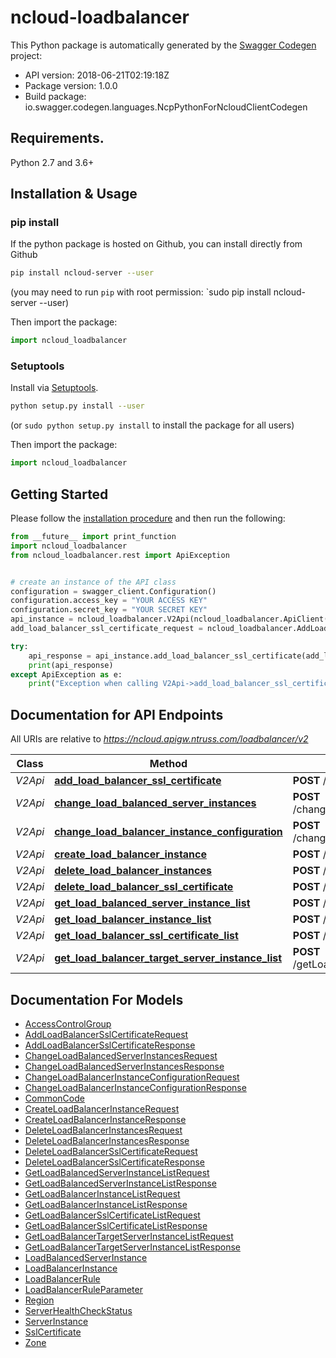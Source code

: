# ncloud-loadbalancer

This Python package is automatically generated by the [Swagger Codegen](https://github.com/swagger-api/swagger-codegen) project:

- API version: 2018-06-21T02:19:18Z
- Package version: 1.0.0
- Build package: io.swagger.codegen.languages.NcpPythonForNcloudClientCodegen

## Requirements.

Python 2.7 and 3.6+

## Installation & Usage
### pip install

If the python package is hosted on Github, you can install directly from Github

```sh
pip install ncloud-server --user
```
(you may need to run `pip` with root permission: `sudo pip install ncloud-server --user)

Then import the package:
```python
import ncloud_loadbalancer 
```

### Setuptools

Install via [Setuptools](http://pypi.python.org/pypi/setuptools).

```sh
python setup.py install --user
```
(or `sudo python setup.py install` to install the package for all users)

Then import the package:
```python
import ncloud_loadbalancer
```

## Getting Started

Please follow the [installation procedure](#installation--usage) and then run the following:

```python
from __future__ import print_function
import ncloud_loadbalancer
from ncloud_loadbalancer.rest import ApiException


# create an instance of the API class
configuration = swagger_client.Configuration()
configuration.access_key = "YOUR ACCESS KEY"
configuration.secret_key = "YOUR SECRET KEY"
api_instance = ncloud_loadbalancer.V2Api(ncloud_loadbalancer.ApiClient(configuration))
add_load_balancer_ssl_certificate_request = ncloud_loadbalancer.AddLoadBalancerSslCertificateRequest() # AddLoadBalancerSslCertificateRequest | addLoadBalancerSslCertificateRequest

try:
    api_response = api_instance.add_load_balancer_ssl_certificate(add_load_balancer_ssl_certificate_request)
    print(api_response)
except ApiException as e:
    print("Exception when calling V2Api->add_load_balancer_ssl_certificate: %s\n" % e)

```

## Documentation for API Endpoints

All URIs are relative to *https://ncloud.apigw.ntruss.com/loadbalancer/v2*

Class | Method | HTTP request | Description
------------ | ------------- | ------------- | -------------
*V2Api* | [**add_load_balancer_ssl_certificate**](docs/V2Api.md#add_load_balancer_ssl_certificate) | **POST** /addLoadBalancerSslCertificate | 
*V2Api* | [**change_load_balanced_server_instances**](docs/V2Api.md#change_load_balanced_server_instances) | **POST** /changeLoadBalancedServerInstances | 
*V2Api* | [**change_load_balancer_instance_configuration**](docs/V2Api.md#change_load_balancer_instance_configuration) | **POST** /changeLoadBalancerInstanceConfiguration | 
*V2Api* | [**create_load_balancer_instance**](docs/V2Api.md#create_load_balancer_instance) | **POST** /createLoadBalancerInstance | 
*V2Api* | [**delete_load_balancer_instances**](docs/V2Api.md#delete_load_balancer_instances) | **POST** /deleteLoadBalancerInstances | 
*V2Api* | [**delete_load_balancer_ssl_certificate**](docs/V2Api.md#delete_load_balancer_ssl_certificate) | **POST** /deleteLoadBalancerSslCertificate | 
*V2Api* | [**get_load_balanced_server_instance_list**](docs/V2Api.md#get_load_balanced_server_instance_list) | **POST** /getLoadBalancedServerInstanceList | 
*V2Api* | [**get_load_balancer_instance_list**](docs/V2Api.md#get_load_balancer_instance_list) | **POST** /getLoadBalancerInstanceList | 
*V2Api* | [**get_load_balancer_ssl_certificate_list**](docs/V2Api.md#get_load_balancer_ssl_certificate_list) | **POST** /getLoadBalancerSslCertificateList | 
*V2Api* | [**get_load_balancer_target_server_instance_list**](docs/V2Api.md#get_load_balancer_target_server_instance_list) | **POST** /getLoadBalancerTargetServerInstanceList | 


## Documentation For Models

 - [AccessControlGroup](docs/AccessControlGroup.md)
 - [AddLoadBalancerSslCertificateRequest](docs/AddLoadBalancerSslCertificateRequest.md)
 - [AddLoadBalancerSslCertificateResponse](docs/AddLoadBalancerSslCertificateResponse.md)
 - [ChangeLoadBalancedServerInstancesRequest](docs/ChangeLoadBalancedServerInstancesRequest.md)
 - [ChangeLoadBalancedServerInstancesResponse](docs/ChangeLoadBalancedServerInstancesResponse.md)
 - [ChangeLoadBalancerInstanceConfigurationRequest](docs/ChangeLoadBalancerInstanceConfigurationRequest.md)
 - [ChangeLoadBalancerInstanceConfigurationResponse](docs/ChangeLoadBalancerInstanceConfigurationResponse.md)
 - [CommonCode](docs/CommonCode.md)
 - [CreateLoadBalancerInstanceRequest](docs/CreateLoadBalancerInstanceRequest.md)
 - [CreateLoadBalancerInstanceResponse](docs/CreateLoadBalancerInstanceResponse.md)
 - [DeleteLoadBalancerInstancesRequest](docs/DeleteLoadBalancerInstancesRequest.md)
 - [DeleteLoadBalancerInstancesResponse](docs/DeleteLoadBalancerInstancesResponse.md)
 - [DeleteLoadBalancerSslCertificateRequest](docs/DeleteLoadBalancerSslCertificateRequest.md)
 - [DeleteLoadBalancerSslCertificateResponse](docs/DeleteLoadBalancerSslCertificateResponse.md)
 - [GetLoadBalancedServerInstanceListRequest](docs/GetLoadBalancedServerInstanceListRequest.md)
 - [GetLoadBalancedServerInstanceListResponse](docs/GetLoadBalancedServerInstanceListResponse.md)
 - [GetLoadBalancerInstanceListRequest](docs/GetLoadBalancerInstanceListRequest.md)
 - [GetLoadBalancerInstanceListResponse](docs/GetLoadBalancerInstanceListResponse.md)
 - [GetLoadBalancerSslCertificateListRequest](docs/GetLoadBalancerSslCertificateListRequest.md)
 - [GetLoadBalancerSslCertificateListResponse](docs/GetLoadBalancerSslCertificateListResponse.md)
 - [GetLoadBalancerTargetServerInstanceListRequest](docs/GetLoadBalancerTargetServerInstanceListRequest.md)
 - [GetLoadBalancerTargetServerInstanceListResponse](docs/GetLoadBalancerTargetServerInstanceListResponse.md)
 - [LoadBalancedServerInstance](docs/LoadBalancedServerInstance.md)
 - [LoadBalancerInstance](docs/LoadBalancerInstance.md)
 - [LoadBalancerRule](docs/LoadBalancerRule.md)
 - [LoadBalancerRuleParameter](docs/LoadBalancerRuleParameter.md)
 - [Region](docs/Region.md)
 - [ServerHealthCheckStatus](docs/ServerHealthCheckStatus.md)
 - [ServerInstance](docs/ServerInstance.md)
 - [SslCertificate](docs/SslCertificate.md)
 - [Zone](docs/Zone.md)

